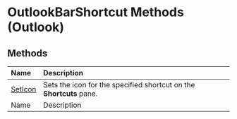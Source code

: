 
# OutlookBarShortcut Methods (Outlook)

## Methods



|**Name**|**Description**|
|:-----|:-----|
| [SetIcon](d54a60b5-e667-e030-0724-d61be3ad3745.md)|Sets the icon for the specified shortcut on the  **Shortcuts** pane.|
|Name|Description|
